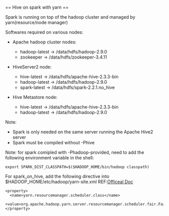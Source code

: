 == Hive on spark with yarn ==

Spark is running on top of the hadoop cluster and managed by yarn(resource/node manager)

Softwares required on various nodes:
* Apache hadoop cluster nodes:
  - hadoop-latest -> /data/hdfs/hadoop-2.9.0
  - zookeeper -> /data/hdfs/zookeeper-3.4.11

* HiveServer2 node:
  - hive-latest -> /data/hdfs/apache-hive-2.3.3-bin
  - hadoop-latest -> /data/hdfs/hadoop-2.9.0
  - spark-latest -> /data/hdfs/spark-2.2.1.no_hive

* Hive Metastore node:
  - hive-latest -> /data/hdfs/apache-hive-2.3.3-bin
  - hadoop-latest -> /data/hdfs/hadoop-2.9.0

Note:
* Spark is only needed on the same server running the Apache Hive2 server
* Spark must be compiled without -Phive

Note: for spark comipled with -Phadoop-provided, need to add the following environment variable in the shell:
```
export SPARK_DIST_CLASSPATH=$($HADOOP_HOME/bin/hadoop classpath)

```

For spark_on_hive, add the following directive into $HADOOP_HOME/etc/hadoop/yarn-site.xml
REF:[Officeal Doc](https://cwiki.apache.org/confluence/display/Hive/Hive+on+Spark%3A+Getting+Started)
```
<property>
  <name>yarn.resourcemanager.scheduler.class</name>
  <value>org.apache.hadoop.yarn.server.resourcemanager.scheduler.fair.FairScheduler</value>
</property>
```

